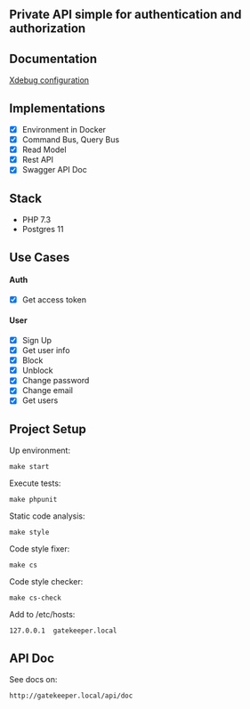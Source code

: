 Private API simple for authentication and authorization 
-----------------------
## Documentation

[Xdebug configuration](https://github.com/olevv/gatekeeper/blob/master/docs/GetStarted/Xdebug.md)

## Implementations

- [x] Environment in Docker
- [x] Command Bus, Query Bus
- [x] Read Model
- [x] Rest API
- [x] Swagger API Doc

## Stack

- PHP 7.3
- Postgres 11

## Use Cases

#### Auth
- [x] Get access token

#### User
- [x] Sign Up
- [x] Get user info
- [x] Block
- [x] Unblock
- [x] Change password
- [x] Change email
- [x] Get users

## Project Setup

Up environment:

`make start`

Execute tests:

`make phpunit`

Static code analysis:

`make style`

Code style fixer:

`make cs`

Code style checker:

`make cs-check`

Add to /etc/hosts:

`127.0.0.1	gatekeeper.local`

## API Doc

See docs on:

`http://gatekeeper.local/api/doc`
